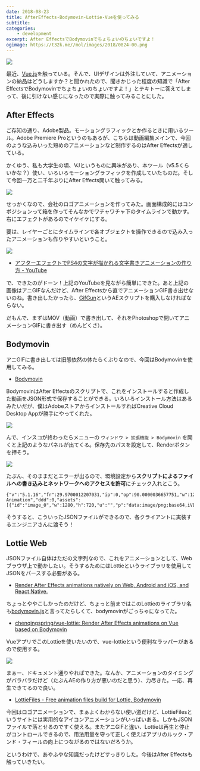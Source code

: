 ```yaml
---
date: 2018-08-23
title: AfterEffects-Bodymovin-Lottie-Vueを使ってみる
subtitle: 
categories: 
    - development
excerpt: After EffectsでBodymovinでちょちょいのちょいですよ！
ogimage: https://t32k.me//mol/images/2018/0824-00.png
---
```


![](/mol/images/2018/0824-05.png)

最近、[Vue.js](https://jp.vuejs.org/)を触っている。そんで、UIデザインは外注していて、アニメーションの納品はどうしますか？と聞かれたので、聞きかじった程度の知識で「After EffectsでBodymovinでちょちょいのちょいですよ！」とテキトーに答えてしまって、後に引けない感じになったので実際に触ってみることにした。

## After Effects

ご存知の通り、Adobe製品。モーショングラフィックとか作るときに用いるツール。Adobe Premiere Proというのもあるが、こちらは動画編集メインで、今回のような込みいった短めのアニメーションなど制作するのはAfter Effectsが適している。

かくゆう、私も大学生の頃、VJというものに興味があり、本ツール（v5.5くらいかな？）使い、いろいろモーショングラフィックを作成していたものだ。そして今回一万と二千年ぶりにAfter Effects開いて触ってみる。

![](/mol/images/2018/0824-00.png)

せっかくなので、会社のロゴアニメーションを作ってみた。画面構成的にはコンポジションって箱を作ってそんなかでワチャワチャ下のタイムラインで動かす。右にエフェクトがあるのでイケイケにする。

要は、レイヤーごとにタイムラインで各オブジェクトを操作できるので込み入ったアニメーションも作りやすいということ。

![](/mol/images/2018/0824-01.gif)

- [アフターエフェクトでPS4の文字が描かれる文字書きアニメーションの作り方 \- YouTube](https://www.youtube.com/watch?v=GpwyPFR_ryc)

で、できたのがドーン！上記のYouTubeを見ながら簡単にできた。あと上記の画像はアニGIFなんだけど、After Effectsから直でアニメーションGIF書き出せないのね。書き出したかったら、[GifGun](https://www.flashbackj.com/aescripts/gifgun/)というAEスクリプトを購入しなければならない。

だもんで、まずはMOV（動画）で書き出して、それをPhotoshopで開いてアニメーションGIFに書き出す（めんどくさ）。

## Bodymovin

アニGIFに書き出しては旧態依然の体たらくぶりなので、今回はBodymovinを使用してみる。

- [Bodymovin](https://www.adobeexchange.com/creativecloud.details.12557.html)

BodymovinはAfter Effectsのスクリプトで、これをインストールすると作成した動画をJSON形式で保存することができる。いろいろインストール方法はあるみたいだが、僕はAdobeストアからインストールすればCreative Cloud Desktop Appが勝手にやってくれた。

![](/mol/images/2018/0824-02.png)

んで、インスコが終わったらメニューの `ウィンドウ > 拡張機能 > Bodymovin` を開くと上記のようなパネルが出てくる。保存先のパスを設定して、Renderボタンを押そう。

![](/mol/images/2018/0824-03.png)

たぶん、そのままだとエラーが出るので、環境設定から**スクリプトによるファイルへの書き込みとネットワークへのアクセスを許可**にチェック入れとこう。

```
{"v":"5.1.16","fr":29.9700012207031,"ip":0,"op":90.0000036657751,"w":1280,"h":720,"nm":"Logo Animation","ddd":0,"assets":[{"id":"image_0","w":1280,"h":720,"u":"","p":"data:image/png;base64,iVBORw0KGgoAAAANSUhEUgAABQAAAALQCAYAAADPfd1WAAAgAEl...
```

そうすると、こういったJSONファイルができるので、各クライアントに実装するエンジニアさんに渡そう！

## Lottie Web

JSONファイル自体はただの文字列なので、これをアニメーションとして、Webブラウザ上で動かしたい。そうするためにはLottieというライブラリを使用してJSONをパースする必要がある。

- [Render After Effects animations natively on Web, Android and iOS, and React Native\.](https://github.com/airbnb/lottie-web)

ちょっとややこしかったのだけど、ちょっと前まではこのLottieのライブラリ名も[bodymovin.js](https://cdnjs.com/libraries/bodymovin)と言ってたらしくて、bodymovinがごっちゃになってた。

- [chenqingspring/vue\-lottie: Render After Effects animations on Vue based on Bodymovin](https://github.com/chenqingspring/vue-lottie)

VueアプリでこのLottieを使いたいので、vue-lottieという便利なラッパーがあるので使用する。

![](/mol/images/2018/0824-04.gif)

まぁー、ドキュメント通りやればできた。なんか、アニメーションのタイミングがバラバラだけど（たぶんAEの作り方が悪いのだと思う）、力尽きた。一応、再生できてるので良い。

- [LottieFiles \- Free animation files build for Lottie, Bodymovin](https://www.lottiefiles.com/)

今回はロゴアニメーションで、まぁよくわからない使い道だけど、LottieFilesというサイトには実用的なアイコンアニメーションがいっぱいある。しかもJSONファイルで落とせるのですく使える。またアニGIFと違い、Lottieは再生と停止がコントロールできるので、用法用量を守って正しく使えばアプリのルック・アンド・フィールの向上につながるのではないだろうか。

というわけで、あやふやな知識だったけどすっきりした。今後はAfter Effectsも触っていきたい。